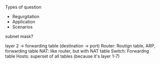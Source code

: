 Types of question
- Regurgitation
- Application
- Scenarios

subnet mask?

layer 2 → forwarding table (destination → port)
Router: Routign table, ARP, forwarding table
NAT: like router, but with NAT table
Switch: Forwardng table
Hosts: superset of all tables (because it's layer 1-7)